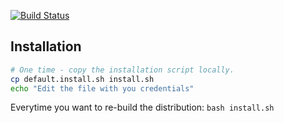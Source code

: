 [![Build Status](https://travis-ci.org/Gizra/IBLI.png?branch=master)](https://travis-ci.org/Gizra/IBLI)

## Installation

```bash
# One time - copy the installation script locally.
cp default.install.sh install.sh
echo "Edit the file with you credentials"
```

Everytime you want to re-build the distribution: ``bash install.sh``


